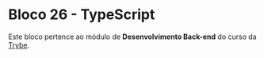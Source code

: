 # Bloco 26 - TypeScript

Este bloco pertence ao módulo de **Desenvolvimento Back-end** do curso da [Trybe](https://www.betrybe.com/).
